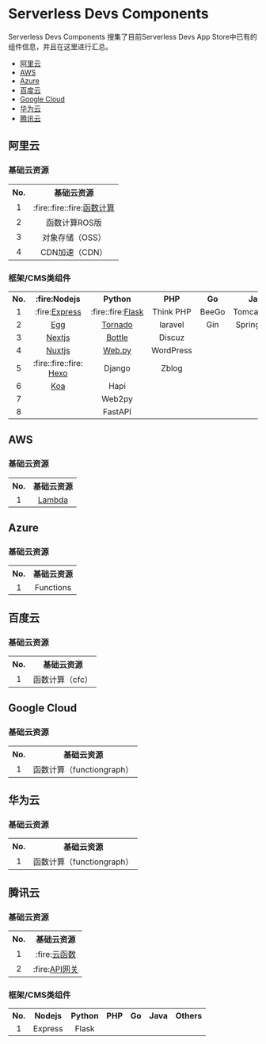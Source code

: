 # Serverless Devs Components

Serverless Devs Components 搜集了目前Serverless Devs App Store中已有的组件信息，并且在这里进行汇总。

- [阿里云](#阿里云)
- [AWS](#AWS)
- [Azure](#Azure)
- [百度云](#百度云)
- [Google Cloud](#Google-Cloud)
- [华为云](#华为云)
- [腾讯云](#腾讯云)

## 阿里云

### 基础云资源

<table>
<tr>
<th>No.</th>
<th>基础云资源</th>
</tr>
<tr>
<td align="center">1</td>
<td align="center">:fire::fire::fire:<a href="https://github.com/Serverless-Devs-Awesome/fc-alibaba-component/blob/master/readme.md">函数计算</a></td>
</tr>
<tr>
<td align="center">2</td>
<td align="center">函数计算ROS版</td>
</tr>
<tr>
<td align="center">3</td>
<td align="center">对象存储（OSS）</td>
</tr>
<tr>
<td align="center">4</td>
<td align="center">CDN加速（CDN）</td>
</tr>
</table>

### 框架/CMS类组件

<table>
<tr>
<th>No.</th>
<th>:fire:Nodejs</th>
<th>Python</th>
<th>PHP</th>
<th>Go</th>
<th>Java</th>
<th>Others</th>
</tr>
<tr>
<td align="center">1</td>
<td align="center">:fire:<a href="https://github.com/Serverless-Devs-Awesome/express-alibaba-component/blob/master/readme.md">Express</a></td>
<td align="center">:fire::fire:<a href="https://github.com/Serverless-Devs-Awesome/flask-alibaba-component/blob/master/readme.md">Flask</a></td>
<td align="center">Think PHP</td>
<td align="center">BeeGo</td>
<td align="center">Tomcat/Jetty</td>
<td align="center">Website</td>
</tr>
<tr>
<td align="center">2</td>
<td align="center"><a href="https://github.com/Serverless-Devs-Awesome/egg-alibaba-component/blob/master/readme.md">Egg</a></td>
<td align="center"><a href="https://github.com/Serverless-Devs-Awesome/tornado-alibaba-component/blob/master/readme.md">Tornado</a></td>
<td align="center">laravel</td>
<td align="center">Gin</td>
<td align="center">Spring Boot</td><td></td>
</tr>
<tr>
<td align="center">3</td>
<td align="center"><a href="https://github.com/Serverless-Devs-Awesome/nextjs-alibaba-component/blob/master/readme.md">Nextjs</a></td>
<td align="center"><a href="https://github.com/Serverless-Devs-Awesome/bottle-alibaba-component/blob/master/readme.md">Bottle</a></td>
<td align="center">Discuz</td><td></td><td></td><td></td>
</tr>
<tr>
<td align="center">4</td>
<td align="center"><a href="https://github.com/Serverless-Devs-Awesome/nuxtjs-alibaba-component/blob/master/readme.md">Nuxtjs</a></td>
<td align="center"><a href="https://github.com/Serverless-Devs-Awesome/webpy-alibaba-component/blob/master/readme.md">Web.py</a></td>
<td align="center">WordPress</td><td></td><td></td><td></td>
</tr>
<tr>
<td align="center">5</td>
<td align="center"> :fire::fire::fire: <a href="https://github.com/Serverless-Devs-Awesome/hexo-alibaba-component/blob/master/readme.md" >Hexo</a></td>
<td align="center">Django</td>
<td align="center">Zblog</td><td></td><td></td><td></td>
</tr>
<tr>
<td align="center">6</td>
<td align="center"><a href="https://github.com/Serverless-Devs-Awesome/koa-alibaba-component/blob/master/readme.md" >Koa</a></td>
<td align="center">Hapi</td>
<td></td><td></td><td></td><td></td>
</tr>
<tr>
<td align="center">7</td>
<td align="center"></td>
<td align="center">Web2py</td>
<td></td><td></td><td></td><td></td>
</tr>
<tr>
<td align="center">8</td>
<td align="center"></td>
<td align="center">FastAPI</td>
<td></td><td></td><td></td><td></td>
</tr>
</table>

## AWS

### 基础云资源

<table>
<tr>
<th>No.</th>
<th>基础云资源</th>
</tr>
<tr>
<td align="center">1</td>
<td align="center"><a href="https://github.com/Serverless-Devs-Awesome/lambda-aws-component/blob/master/readme.md" >Lambda</a></td>
</tr>
</table>

## Azure

### 基础云资源

<table>
<tr>
<th>No.</th>
<th>基础云资源</th>
</tr>
<tr>
<td align="center">1</td>
<td align="center">Functions</td>
</tr>
</table>

## 百度云

### 基础云资源

<table>
<tr>
<th>No.</th>
<th>基础云资源</th>
</tr>
<tr>
<td align="center">1</td>
<td align="center">函数计算（cfc）</td>
</tr>
</table>

## Google Cloud

### 基础云资源

<table>
<tr>
<th>No.</th>
<th>基础云资源</th>
</tr>
<tr>
<td align="center">1</td>
<td align="center">函数计算（functiongraph）</td>
</tr>
</table>

## 华为云

### 基础云资源

<table>
<tr>
<th>No.</th>
<th>基础云资源</th>
</tr>
<tr>
<td align="center">1</td>
<td align="center">函数计算（functiongraph）</td>
</tr>
</table>

## 腾讯云

### 基础云资源

<table>
<tr>
<th>No.</th>
<th>基础云资源</th>
</tr>
<tr>
<td align="center">1</td>
<td align="center">:fire:<a href="https://github.com/Serverless-Devs-Awesome/scf-tencent-component/blob/master/readme.md">云函数</a></td>
</tr>
<tr>
<td align="center">2</td>
<td align="center" >:fire:<a href="https://github.com/Serverless-Devs-Awesome/apigateway-tencent-component/blob/master/readme.md">API网关</a></td>
</tr>
</table>

### 框架/CMS类组件

<table>
<tr>
<th>No.</th>
<th>Nodejs</th>
<th>Python</th>
<th>PHP</th>
<th>Go</th>
<th>Java</th>
<th>Others</th>
</tr>
<tr>
<td align="center">1</td>
<td align="center">Express</td>
<td align="center">Flask</td>
<td align="center"></td>
<td align="center"></td>
<td align="center"></td>
<td align="center"></td>
</tr>
</table>

